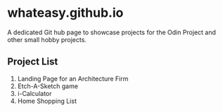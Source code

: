 # whateasy.github.io
A dedicated Git hub page to showcase projects for the Odin Project and other small hobby projects.

## Project List
1. Landing Page for an Architecture Firm
2. Etch-A-Sketch game
3. i-Calculator
4. Home Shopping List

